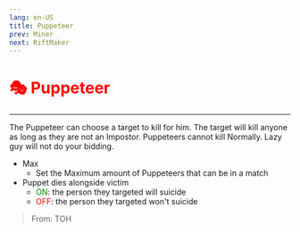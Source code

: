 ```yaml
---
lang: en-US
title: Puppeteer
prev: Miner
next: RiftMaker
---
```


# <font color="red">🎭 <b>Puppeteer</b></font> <Badge text="Concealing" type="tip" vertical="middle"/>

***

The Puppeteer can choose a target to kill for him. The target will kill anyone as long as they are not an Impostor. Puppeteers cannot kill Normally. Lazy guy will not do your bidding.

- Max
  - Set the Maximum amount of Puppeteers that can be in a match
- Puppet dies alongside victim
  - <font color=green>ON</font>: the person they targeted will suicide
  - <font color=red>OFF</font>: the person they targeted won't suicide

> From: TOH
